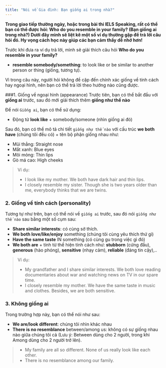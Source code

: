 ```yaml
---
title: "Nói về Gia đình: Bạn giống ai trong nhà?"
---
```


**Trong giao tiếp thường ngày, hoặc trong bài thi IELS Speaking, rất có thể bạn có thể được hỏi: Who do you resemble in your family? (Bạn giống ai trong nhà?) Dưới đây mình sẽ liệt kê một số ví dụ thường gặp để trả lời câu hỏi đó. Hy vọng cách học này giúp các bạn cảm thấy dễ nhớ hơn!**

Trước khi đưa ra ví dụ trả lời, mình sẽ giải thích câu hỏi **Who do you resemble in your family?**

- **resemble somebody/something**: to look like or be similar to another person or thing (giống, tương tự).

Vì trong câu này, người hỏi không đề cập đến chính xác giống về tính cách hay ngoại hình, nên bạn có thể trả lời theo hướng nào cũng được.

###1. Giống về ngoại hình (appearance)
Trước tiên, bạn có thể bắt đầu với **giống ai** trước, sau đó mới giải thích thêm **giống như thế nào** 

Để nói `Giống ai`, bạn có thể sử dụng:
- Động từ **look like** + somebody/someone (nhìn giống ai đó)

Sau đó, bạn có thể mô tả chi tiết `giống như thế nào` với cấu trúc **we both have** (chúng tôi đều có) + tên bộ phận giống nhau như: 
- Mũi thẳng: Straight nose
- Mắt xanh: Blue eyes
- Môi mỏng: Thin lips
- Gò má cao: High cheeks


>Ví dụ:
>
>- I look like my mother. We both have dark hair and thin lips.
>- I closely resemble my sister. Though she is two years older than me, everybody thinks that we are twins.


### 2. Giống về tính cách (personality)
Tương tự như trên, bạn có thể nói về `giống ai` trước, sau đó nói `giống như thế nào` sau bằng một số cụm sau:
- **Share similar interests**: có cùng sở thích. 
- **We both love/like/enjoy** something (chúng tôi cùng yêu thích thứ gì)
- **Have the same taste** IN something (có cùng gu trong việc gì đó)
- **We both are** + tính từ thể hiện tính cách như: **stubborn** (cứng đầu), **generous** (hào phóng), **sensitive** (nhạy cảm), **reliable** (đáng tin cậy),..

>Ví dụ:
>
>- My grandfather and I share similar interests. We both love reading documentaries about war and watching news on TV in our spare time.
>- I closely resemble my mother. We have the same taste in music and clothes. Besides, we are both sensitive.


### 3. Không giống ai 
Trong trường hợp này, bạn có thể nói như sau:
- **We are/look different**: chúng tôi nhìn khác nhau
- **There is no resemblance** between/among us: không có sự giống nhau nào giữa chúng tôi cả
(Lưu ý: Between dùng cho 2 người, trong khi Among dùng cho 2 người trở lên).

>- My family are all so different. None of us really look like each other.
>- There is no resemblance among our family.





